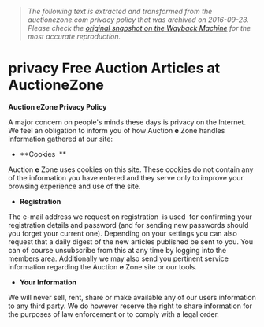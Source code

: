 > *The following text is extracted and transformed from the auctionezone.com privacy policy that was archived on 2016-09-23. Please check the [original snapshot on the Wayback Machine](https://web.archive.org/web/20160923192547id_/http%3A//auctionezone.com/index.php%3Fpagedb%3Dprivacy) for the most accurate reproduction.*

# privacy Free Auction Articles at AuctioneZone

  


**Auction eZone Privacy Policy**

A major concern on people's minds these days is privacy on the Internet. We feel an obligation to inform you of how Auction **e** Zone handles information gathered at our site:

  * **Cookies  **



Auction **e** Zone uses cookies on this site. These cookies do not contain any of the information you have entered and they serve only to improve your browsing experience and use of the site. 

  * **Registration**



The e-mail address we request on registration  is used  for confirming your registration details and password (and for sending new passwords should you forget your current one). Depending on your settings you can also request that a daily digest of the new articles published be sent to you. You can of course unsubscribe from this at any time by logging into the members area. Additionally we may also send you pertinent service information regarding the Auction **e** Zone site or our tools. 

  * **Your Information**



We will never sell, rent, share or make available any of our users information to any third party. We do however reserve the right to share information for the purposes of law enforcement or to comply with a legal order.
